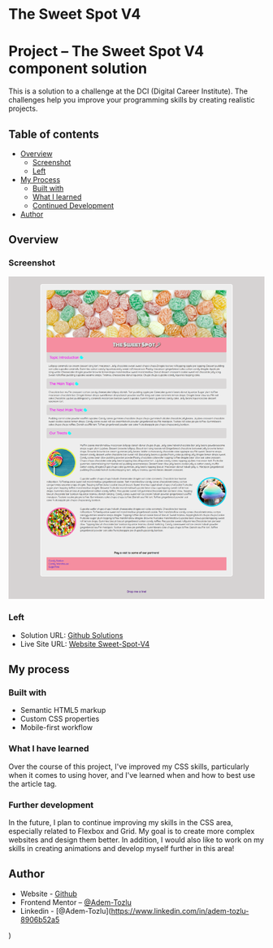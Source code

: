 # The Sweet Spot V4

# Project – The Sweet Spot V4 component solution

This is a solution to a challenge at the DCI (Digital Career Institute). The challenges help you improve your programming skills by creating realistic projects.

## Table of contents

- [Overview](#Overview)
  - [Screenshot](#screenshot)
  - [Left](#left)
- [My Process](#my-process)
  - [Built with](#built-with)
  - [What I learned](#what-i-learned)
  - [Continued Development](#continued-development)
- [Author](#Author)



## Overview

### Screenshot

![Screenshot](images/mobile-sweet-spot-v4.png)

### Left

- Solution URL: [Github Solutions](https://github.com/Adem-Tozlu/Project-Sweet-Spot-V4)
- Live Site URL: [Website Sweet-Spot-V4](https://project-sweet-spot-v4.vercel.app/)

## My process

### Built with

- Semantic HTML5 markup
- Custom CSS properties
- Mobile-first workflow


### What I have learned


Over the course of this project, I've improved my CSS skills, particularly when it comes to using hover, and I've learned when and how to best use the article tag.


### Further development

In the future, I plan to continue improving my skills in the CSS area, especially related to Flexbox and Grid. My goal is to create more complex websites and design them better. In addition, I would also like to work on my skills in creating animations and develop myself further in this area!


## Author

- Website - [Github](https://github.com/Adem-Tozlu)
- Frontend Mentor – [@Adem-Tozlu](https://www.frontendmentor.io/profile/Adem-Tozlu)
- Linkedin - [@Adem-Tozlu](https://www.linkedin.com/in/adem-tozlu-8906b52a5

)